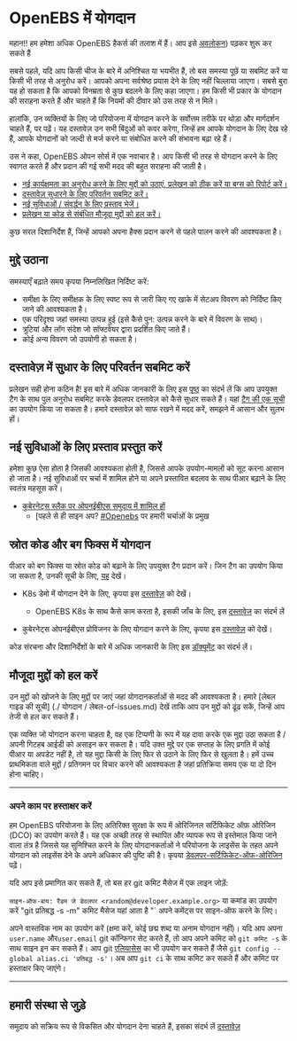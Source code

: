 # OpenEBS में योगदान

महान!! हम हमेशा अधिक OpenEBS हैकर्स की तलाश में हैं। आप इसे [अवलोकन](./contribute/design/README.md)) पढ़कर शुरू कर सकते हैं

सबसे पहले, यदि आप किसी चीज के बारे में अनिश्चित या भयभीत हैं, तो बस समस्या पूछें या सबमिट करें या किसी भी तरह से अनुरोध करें। आपको अपना सर्वश्रेष्ठ प्रयास देने के लिए नहीं चिल्लाया जाएगा। सबसे बुरा यह हो सकता है कि आपको विनम्रता से कुछ बदलने के लिए कहा जाएगा। हम किसी भी प्रकार के योगदान की सराहना करते हैं और चाहते हैं कि नियमों की दीवार को उस तरह से न मिले।

हालांकि, उन व्यक्तियों के लिए जो परियोजना में योगदान करने के सर्वोत्तम तरीके पर थोड़ा और मार्गदर्शन चाहते हैं, पर पढ़ें। यह दस्तावेज़ उन सभी बिंदुओं को कवर करेगा, जिन्हें हम आपके योगदान के लिए देख रहे हैं, आपके योगदानों को जल्दी से मर्ज करने या संबोधित करने की संभावना बढ़ा रहे हैं।

उस ने कहा, OpenEBS ओपन सोर्स में एक नवाचार है। आप किसी भी तरह से योगदान करने के लिए स्वागत करते हैं और प्रदान की गई सभी मदद की बहुत सराहना की जाती है।

- [नई कार्यक्षमता का अनुरोध करने के लिए मुद्दों को उठाएं, प्रलेखन को ठीक करें या बग्स को रिपोर्ट करें।](#raising-issues)
- [दस्तावेज़ सुधारने के लिए परिवर्तन सबमिट करें।](#submit-change-to-improve-documentation)
- [नई सुविधाओं / संवर्द्धन के लिए प्रस्ताव भेजें।](#submit-proposals-for-new-features)
- [प्रलेखन या कोड से संबंधित मौजूदा मुद्दों को हल करें।](#contributing-to-source-code-and-bug-fixes)

कुछ सरल दिशानिर्देश हैं, जिन्हें आपको अपना हैक्स प्रदान करने से पहले पालन करने की आवश्यकता है।

## मुद्दे उठाना

समस्याएँ बढ़ाते समय कृपया निम्नलिखित निर्दिष्ट करें:

- समीक्षा के लिए समीक्षक के लिए स्पष्ट रूप से जारी किए गए खाके में सेटअप विवरण को निर्दिष्ट किए जाने की आवश्यकता है।
- एक परिदृश्य जहां समस्या उत्पन्न हुई (इसे कैसे पुन: उत्पन्न करने के बारे में विवरण के साथ)।
- त्रुटियां और लॉग संदेश जो सॉफ्टवेयर द्वारा प्रदर्शित किए जाते हैं।
- कोई अन्य विवरण जो उपयोगी हो सकता है।

## दस्तावेज़ में सुधार के लिए परिवर्तन सबमिट करें

प्रलेखन सही होना कठिन है! इस बारे में अधिक जानकारी के लिए इस [पृष्ठ](./contribute/CONTRIBUTING-TO-DEVELOPER-DOC.md) का संदर्भ लें कि आप उपयुक्त टैग के साथ पुल अनुरोध सबमिट करके डेवलपर दस्तावेज़ को कैसे सुधार सकते हैं। यहां [टैग की एक सूची](./contribute/labels-of-issues.md) का उपयोग किया जा सकता है। हमारे दस्तावेज़ को साफ रखने में मदद करें, समझने में आसान और सुलभ हों।

## नई सुविधाओं के लिए प्रस्ताव प्रस्तुत करें

हमेशा कुछ ऐसा होता है जिसकी आवश्यकता होती है, जिससे आपके उपयोग-मामलों को सूट करना आसान हो जाता है। नई सुविधाओं पर चर्चा में शामिल होने या अपने प्रस्तावित बदलाव के साथ पीआर बढ़ाने के लिए स्वतंत्र महसूस करें।

- [कुबेरनेट्स स्लैक पर ओपनईबीएस समुदाय में शामिल हों](https://kubernetes.slack.com)
  - [पहले से ही साइन अप? [#Openebs](https://kubernetes.slack.com/messages/openebs/) पर हमारी चर्चाओं के प्रमुख

## स्रोत कोड और बग फिक्स में योगदान

पीआर को बग फिक्स या स्रोत कोड को बढ़ाने के लिए उपयुक्त टैग प्रदान करें। जिन टैग का उपयोग किया जा सकता है, उनकी सूची के लिए, [यह](./contribute/labels-of-issues.md) देखें।

- K8s डेमो में योगदान देने के लिए, कृपया इस [दस्तावेज़](./contribute/CONTRIBUTING-TO-K8S-DEMO.md) को देखें।

  - OpenEBS K8s के साथ कैसे काम करता है, इसकी जाँच के लिए, इस [दस्तावेज](./k8s/README.md) का संदर्भ लें

- कुबेरनेट्स ओपनईबीएस प्रोविजनर के लिए योगदान करने के लिए, कृपया इस [दस्तावेज़](./contribute/CONTRIBUTING-TO-KUBERNETES-OPENEBS-PROVISIONER.md) को देखें।

कोड संरचना और दिशानिर्देशों के बारे में अधिक जानकारी के लिए इस [डॉक्यूमेंट](./contribute/design/code-structuring.md) का संदर्भ लें।

## मौजूदा मुद्दों को हल करें

उन मुद्दों को खोजने के लिए [मुद्दों](https://github.com/openebs/openebs/issues) पर जाएं जहां योगदानकर्ताओं से मदद की आवश्यकता है। हमारे [लेबल गाइड की सूची] (./ योगदान / लेबल-of-issues.md) देखें ताकि आप उन मुद्दों को ढूंढ सकें, जिन्हें आप तेजी से हल कर सकते हैं।

एक व्यक्ति जो योगदान करना चाहता है, वह एक टिप्पणी के रूप में यह दावा करके एक मुद्दा उठा सकता है / अपनी गिटहब आईडी को असाइन कर सकता है। यदि उक्त मुद्दे पर एक सप्ताह के लिए प्रगति में कोई पीआर या अपडेट नहीं है, तो यह मुद्दा किसी के लिए फिर से उठाने के लिए फिर से खुलता है। हमें उच्च प्राथमिकता वाले मुद्दों / प्रतिगमन पर विचार करने की आवश्यकता है जहां प्रतिक्रिया समय एक या दो दिन होना चाहिए।

---

### अपने काम पर हस्ताक्षर करें

हम OpenEBS परियोजना के लिए अतिरिक्त सुरक्षा के रूप में ओरिजिनल सर्टिफिकेट ऑफ़ ओरिजिन (DCO) का उपयोग करते हैं। यह एक अच्छी तरह से स्थापित और व्यापक रूप से इस्तेमाल किया जाने वाला तंत्र है जिससे यह सुनिश्चित करने के लिए योगदानकर्ताओं ने परियोजना के लाइसेंस के तहत अपने योगदान को लाइसेंस देने के अपने अधिकार की पुष्टि की है। कृपया [डेवलपर-सर्टिफिकेट-ऑफ-ओरिजिन](./contribute/developer-certificate-of-origin) पढ़ें।

यदि आप इसे प्रमाणित कर सकते हैं, तो बस हर git कमिट मैसेज में एक लाइन जोड़ें:

`साइन-ऑफ-बाय: रैंडम जे डेवलपर <random@developer.example.org>`
या कमांड का उपयोग करें "git प्रतिबद्ध -s -m" कमिट मैसेज यहां आता है "` अपने कमेंट्स पर साइन-ऑफ करने के लिए।

अपने वास्तविक नाम का उपयोग करें (क्षमा करें, कोई छद्म शब्द या अनाम योगदान नहीं)। यदि आप अपना `user.name` और`user.email` git कॉन्फिगर सेट करते हैं, तो आप अपने कमिट को `git कमिट -s` के साथ साइन इन कर सकते हैं। आप git [एलियासेस](https://git-scm.com/book/en/v2/Git-Basics-Git-Aliases) का भी उपयोग कर सकते हैं जैसे `git config --global alias.ci 'प्रतिबद्ध -s'`। अब आप `git ci` के साथ कमिट कर सकते हैं और कमिट पर हस्ताक्षर किए जाएंगे।

---

## हमारी संस्था से जुड़े

समुदाय को सक्रिय रूप से विकसित और योगदान देना चाहते हैं, इसका संदर्भ लें [दस्तावेज़](./community/README.md)
